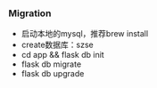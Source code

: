 
### Migration

- 启动本地的mysql，推荐brew install
- create数据库：szse
- cd app && flask db init
- flask db migrate
- flask db upgrade